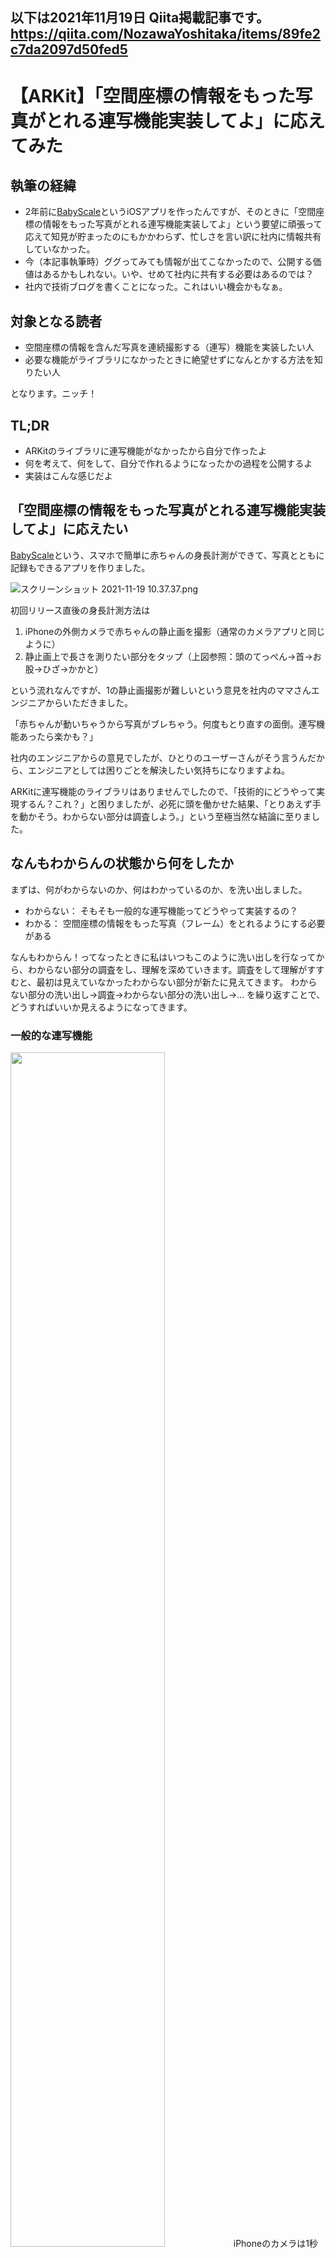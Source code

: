 以下は2021年11月19日 Qiita掲載記事です。
https://qiita.com/NozawaYoshitaka/items/89fe2c7da2097d50fed5
---
#  【ARKit】「空間座標の情報をもった写真がとれる連写機能実装してよ」に応えてみた

## 執筆の経緯
- 2年前に[BabyScale](https://apps.apple.com/jp/app/BabyScale/id1491116366?mt=8)というiOSアプリを作ったんですが、そのときに「空間座標の情報をもった写真がとれる連写機能実装してよ」という要望に頑張って応えて知見が貯まったのにもかかわらず、忙しさを言い訳に社内に情報共有していなかった。
- 今（本記事執筆時）ググってみても情報が出てこなかったので、公開する価値はあるかもしれない。いや、せめて社内に共有する必要はあるのでは？
- 社内で技術ブログを書くことになった。これはいい機会かもなぁ。

## 対象となる読者

- 空間座標の情報を含んだ写真を連続撮影する（連写）機能を実装したい人
- 必要な機能がライブラリになかったときに絶望せずになんとかする方法を知りたい人

となります。ニッチ！


## TL;DR
- ARKitのライブラリに連写機能がなかったから自分で作ったよ
- 何を考えて、何をして、自分で作れるようになったかの過程を公開するよ
- 実装はこんな感じだよ

## 「空間座標の情報をもった写真がとれる連写機能実装してよ」に応えたい
[BabyScale](https://apps.apple.com/jp/app/BabyScale/id1491116366#?platform=iphone)という、スマホで簡単に赤ちゃんの身長計測ができて、写真とともに記録もできるアプリを作りました。

![スクリーンショット 2021-11-19 10.37.37.png](https://qiita-image-store.s3.ap-northeast-1.amazonaws.com/0/556658/593aad45-a771-6132-6d1a-2ae01b2ebcc3.png)


初回リリース直後の身長計測方法は

1. iPhoneの外側カメラで赤ちゃんの静止画を撮影（通常のカメラアプリと同じように）
2. 静止画上で長さを測りたい部分をタップ（上図参照：頭のてっぺん→首→お股→ひざ→かかと）

という流れなんですが、1の静止画撮影が難しいという意見を社内のママさんエンジニアからいただきました。

「赤ちゃんが動いちゃうから写真がブレちゃう。何度もとり直すの面倒。連写機能あったら楽かも？」

社内のエンジニアからの意見でしたが、ひとりのユーザーさんがそう言うんだから、エンジニアとしては困りごとを解決したい気持ちになりますよね。

ARKitに連写機能のライブラリはありませんでしたので、「技術的にどうやって実現するん？これ？」と困りましたが、必死に頭を働かせた結果、「とりあえず手を動かそう。わからない部分は調査しよう。」という至極当然な結論に至りました。

## なんもわからんの状態から何をしたか
まずは、何がわからないのか、何はわかっているのか、を洗い出しました。

- わからない： そもそも一般的な連写機能ってどうやって実装するの？
- わかる： 空間座標の情報をもった写真（フレーム）をとれるようにする必要がある

なんもわからん！ってなったときに私はいつもこのように洗い出しを行なってから、わからない部分の調査をし、理解を深めていきます。調査をして理解がすすむと、最初は見えていなかったわからない部分が新たに見えてきます。
わからない部分の洗い出し→調査→わからない部分の洗い出し→... を繰り返すことで、どうすればいいか見えるようになってきます。

### 一般的な連写機能
<img src="https://qiita-image-store.s3.ap-northeast-1.amazonaws.com/0/556658/60e49996-6a40-d8da-868b-15b48e9c46a4.png" width=70%>
iPhoneのカメラは1秒間に30もしくは60フレーム（静止画）を取得できるのですが、それを間引いて取得し、シャッター音を出しているのが連写機能の仕組みとなります。
非常にシンプルなものであることがわかりました。

### 座標の情報を含んだ写真を連続撮影する（連写）機能
次に、座標の情報を含んだ写真を連続撮影する（連写）機能はどうやったら実現するのか？を考えました。
ARKitのライブラリを調査したところ、ARフレームを1秒間に60フレーム取得できることがわかりました。
「一般的な連写機能と同じ要領でARフレームを間引いて取得するようにしたら実現するじゃん！」となったので、実装できそうなことがわかりました。

このアイデアが出るまでは心の中と外で300回くらい「無理じゃね？」と呟いてましたが、なんとかなってよかったです。

## 実装例
連写が終わったあとは、取得した複数枚の画像の中からどれかを選択する工程が入ります。
以下2つの実装例を載せます。

- ARSessionのframe画像を間引いて取得する（連写機能）[^1][^2][^3][^4]
- 取り出した複数frameをスクロールviewで表示する & 選択する[^10][^11]

### 開発環境
開発当時の環境になります。（今でも動くとは思います。）

```
iOS: 13.2.3
Xcode: 11.2
Swift: 5.1.2
```

### ARSessionのframe画像を間引いて取得する（連写機能）

``` Swift
import UIKit
import SceneKit
import ARKit
import AVFoundation

class ViewController: ARSCNViewDelegate {

    @IBOutlet var sceneView: ARSCNView!
    @IBOutlet weak var stopBtn: UIButton!

    var stopFlg: Bool = false   // true: stop, false: run
    var continuousShootingFlg: Bool = false   // true: run, false: stop
    var counter: Int = 0
    var frameImages : Array<UIImage> = []
    var tmpframeImages : Array<UIImage> = []
    var selectedImage : CGImage?

    override func viewDidLoad() {
        super.viewDidLoad()

        sceneView.delegate = self
        sceneView.session.delegate = self
        // シーンを生成してARSCNViewにセット
        sceneView.scene = SCNScene()
        
        // 諸々の初期化
        counter = 0
        stopFlg = false
        continuousShootingFlg = false
        numSphere = 0
        returnBtn.isHidden = true
        stopBtn.isHidden = true
        albumBtn.isHidden = false
        helpBtn.isHidden = false
        statusLabel.isHidden = true
        tmpframeImages = []
        
        // セッション開始
        let configuration = ARWorldTrackingConfiguration()
        //        configuration.planeDetection = [.horizontal, .vertical]   // for iOS 11.3 or later
        configuration.planeDetection = .horizontal
        configuration.isLightEstimationEnabled = true
        sceneView.session.run(configuration, options: [.resetTracking, .removeExistingAnchors])
    }
}

extension ViewController: ARSessionDelegate {
    // ARFrameの更新時(60fps)
    func session(_ session: ARSession, didUpdate frame: ARFrame) {
        // stopBtnをタップすると起動する
        if (continuousShootingFlg && stopFlg) {            
            if ( counter % 6 == 0 ){ // (1/60 * 6)秒ごとに処理する
                // シャッター音
                AudioServicesPlaySystemSound(1108);
                // ARframeの画像を取得する
                guard let currentFrame = sceneView.session.currentFrame else {
                    print("Error: Current frame is nil. [\(#function)]")
                    return
                }
                // 表示時には90度回転する
                let ciImage = CIImage(cvPixelBuffer: currentFrame.capturedImage).oriented(.right)
                // CIImge -> CGIImage
                let context = CIContext()
                if let cgImage = context.createCGImage(ciImage, from: ciImage.extent) {
                    let frameImage = UIImage(cgImage: cgImage)
                    frameImages.append(frameImage)
                }
            }
            
            if ( counter == 54 ){ // 54 (= (10 - 1) * 6) frame取得したらsessionをpause
                sceneView.session.pause()
                
                let nextVC = self.storyboard?.instantiateViewController(withIdentifier: "ARFrames") as! FramesViewController
                nextVC.images = frameImages
                // tmpリストに一時的に格納
                tmpframeImages = frameImages
                nextVC.modalPresentationStyle = .fullScreen
                self.present(nextVC, animated: true, completion: nil)
            }
            
            counter += 1
        }
    }
}

```

- `func session(_ session: ARSession, didUpdate frame: ARFrame)`を使えばARFrameの更新のたびに、function内の記述が実行されます。
(`sceneView.session.delegate = self`を記述するのを忘れていて、「Frameが取り出せない！」って一人で騒いでしまったのは秘密)
- `if (continuousShootingFlg && stopFlg)`で連写撮影終了後にFrameから画像を取り出すようにしています。
- `Int: counter`を設置することによって、自由に取り出したいframeを設定できるようにしています。
上の場合は、1/10secごとに10frameを取得しています。

### 取り出した複数frameをスクロールviewで表示する & 選択する

新しく作ったUIViewController（`FramesViewController `）で以下を記述します。
なお、`images`は連写撮影で取得した10枚の画像のことです。これらは画面遷移前に渡しています。
複数の画像を渡して表示しているくらいの内容なので、解説は省かせていただきます。

``` Swift
import UIKit

class FramesViewController: UIViewController {

    var images: [UIImage]?
    
    override func viewDidLoad() {
        super.viewDidLoad()
        
        let scrollView = UIScrollView()
        var numFlame: Int = 0
        
        let scrollView = UIScrollView()
        let frameWidth = UIScreen.main.bounds.width
        let frameHeight = UIScreen.main.bounds.height
        
        scrollView.frame = CGRect(
            x: 0.0,
            y: 0.0,
            width: frameWidth,
            height: frameHeight
        )
        
        scrollView.delegate = self
        // 10枚のframeをscrollViewに渡す
        for i in 0...9 {
            numFlame += 1
            let ImageView = UIImageView(image: images?[i])
            
            ImageView.frame = CGRect(x: frameWidth * CGFloat(i),
                                     y: 0.0,
                                     width: frameWidth,
                                     height: frameHeight)
            
            ImageView.contentMode = UIView.ContentMode.scaleAspectFit
            scrollView.addSubview(ImageView)
        }
        
        scrollView.contentSize = CGSize(width: frameWidth * CGFloat(numFlame),
                                        height: frameHeight)
        scrollView.isPagingEnabled = true
        // スクロールビューを追加
        self.view.addSubview(scrollView)
    }
}
```

## 最後に
以上のように、「空間座標の情報をもった写真がとれる連写機能実装してよ」に応えてみました。
大変でしたが、なんもわからん状態からできるようになった状態への変化は非常に楽しいものでした。
今後も何か知見が貯まったらアウトプットしていきたいなぁと思います（やるとは言ってない）。


[^1]: https://qiita.com/eKushida/items/a36c77548e95531307ab
[^2]: https://qiita.com/m-yamada1992/items/ec5d6d9f94d83d251f0d
[^3]: https://teratail.com/questions/105970
[^4]: https://qiita.com/kotetuco/items/30f4c0eeea12ac3904a8

[^10]: http://norche.hatenablog.com/entry/2017/11/15/233807
[^11]: https://www.hfoasi8fje3.work/entry/2019/02/18/%E3%80%90Swift%E3%80%91%E6%A8%AA%E3%82%B9%E3%82%AF%E3%83%AD%E3%83%BC%E3%83%AB%E3%81%99%E3%82%8B%E3%83%9A%E3%83%BC%E3%82%B8%E3%82%92%E5%AE%9F%E8%A3%85%E3%81%99%E3%82%8B%28UIScrollView/UIPageControl%29
